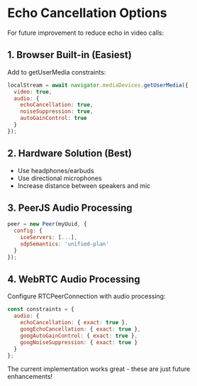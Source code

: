 # Echo Cancellation Options

For future improvement to reduce echo in video calls:

## 1. Browser Built-in (Easiest)
Add to getUserMedia constraints:
```javascript
localStream = await navigator.mediaDevices.getUserMedia({ 
  video: true, 
  audio: {
    echoCancellation: true,
    noiseSuppression: true,
    autoGainControl: true
  }
});
```

## 2. Hardware Solution (Best)
- Use headphones/earbuds
- Use directional microphones
- Increase distance between speakers and mic

## 3. PeerJS Audio Processing
```javascript
peer = new Peer(myUuid, {
  config: {
    iceServers: [...],
    sdpSemantics: 'unified-plan'
  }
});
```

## 4. WebRTC Audio Processing
Configure RTCPeerConnection with audio processing:
```javascript
const constraints = {
  audio: {
    echoCancellation: { exact: true },
    googEchoCancellation: { exact: true },
    googAutoGainControl: { exact: true },
    googNoiseSuppression: { exact: true }
  }
};
```

The current implementation works great - these are just future enhancements!